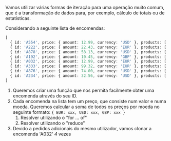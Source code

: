 Vamos utilizar várias formas de iteração para uma operação muito comum, que é a transformação de dados para, por exemplo, cálculo de totais ou de estatísticas.

Considerando a seguinte lista de encomendas:
```typescript
[
  { id: 'A554', price: { amount: 12.99, currency: 'USD' }, products: ['T-Shirt'] },
  { id: 'A222', price: { amount: 22.43, currency: 'EUR' }, products: ['T-Shirt', 'Gravata'] },
  { id: 'A878', price: { amount: 58.13, currency: 'USD' }, products: ['T-Shirt', 'T-Shirt', 'Polo'] },
  { id: 'A192', price: { amount: 10.45, currency: 'GBP' }, products: ['Livro'] },
  { id: 'A032', price: { amount: 12.99, currency: 'EUR' }, products: ['T-Shirt'] },
  { id: 'A333', price: { amount: 99.32, currency: 'EUR' }, products: ['Sweater', 'Polo', 'Camisa'] },
  { id: 'A876', price: { amount: 74.00, currency: 'USD' }, products: ['Sweater', 'Livro', 'Livro'] },
  { id: 'A234', price: { amount: 32.56, currency: 'USD' }, products: ['Polo', 'Sweater'] },
]
```

1. Queremos criar uma função que nos permita facilmente obter uma encomenda através do seu ID.
2. Cada encomenda na lista tem um preço, que consiste num valor e numa moeda. Queremos calcular a soma de todos os preços por moeda no seguinte formato: `{ EUR: xxx, USD: xxx, GBP: xxx }`
   1. Resolver utilizando o "for ... of"
   2. Resolver utilizando o "reduce"
3. Devido a pedidos adicionais do mesmo utilizador, vamos clonar a encomenda 'A032' *4* vezes
